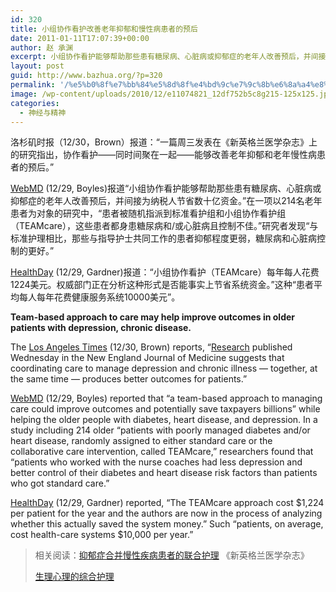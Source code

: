 ```yaml
---
id: 320
title: 小组协作看护改善老年抑郁和慢性病患者的预后
date: 2011-01-11T17:07:39+00:00
author: 赵 承渊
excerpt: 小组协作看护能够帮助那些患有糖尿病、心脏病或抑郁症的老年人改善预后，并间接为纳税人节省数十亿资金。
layout: post
guid: http://www.bazhua.org/?p=320
permalink: '/%e5%b0%8f%e7%bb%84%e5%8d%8f%e4%bd%9c%e7%9c%8b%e6%8a%a4%e8%83%bd%e5%a4%9f%e6%94%b9%e5%96%84%e8%80%81%e5%b9%b4%e6%8a%91%e9%83%81%e5%92%8c%e8%80%81%e5%b9%b4%e6%85%a2%e6%80%a7%e7%97%85%e6%82%a3%e8%80%85/'
image: /wp-content/uploads/2010/12/e11074821_12df752b5c8g215-125x125.jpg
categories:
  - 神经与精神
---
```

洛杉矶时报（12/30，Brown）报道：“一篇周三发表在《新英格兰医学杂志》上的研究指出，协作看护——同时间聚在一起——能够改善老年抑郁和老年慢性病患者的预后。”

<a href="http://mailview.custombriefings.com/mailview.aspx?m=2010123001ama&r=1788287-3656&l=029-f6a&t=c" target="_blank">WebMD</a> (12/29, Boyles)报道“小组协作看护能够帮助那些患有糖尿病、心脏病或抑郁症的老年人改善预后，并间接为纳税人节省数十亿资金。”在一项以214名老年患者为对象的研究中，“患者被随机指派到标准看护组和小组协作看护组（TEAMcare），这些患者都身患糖尿病和/或心脏病且控制不佳。”研究者发现“与标准护理相比，那些与指导护士共同工作的患者抑郁程度更弱，糖尿病和心脏病控制的更好。”

<a href="http://mailview.custombriefings.com/mailview.aspx?m=2010123001ama&r=1788287-3656&l=02a-24f&t=c" target="_blank">HealthDay</a> (12/29, Gardner)报道：“小组协作看护（TEAMcare）每年每人花费1224美元。权威部门正在分析这种形式是否能事实上节省系统资金。”这种“患者平均每人每年花费健康服务系统10000美元”。

**Team-based approach to care may help improve outcomes in older patients with depression, chronic disease.**

The <a href="http://mailview.custombriefings.com/mailview.aspx?m=2010123001ama&r=1788287-3656&l=027-d13&t=c" target="_blank">Los Angeles Times</a> (12/30, Brown) reports, &#8220;<a href="http://mailview.custombriefings.com/mailview.aspx?m=2010123001ama&r=1788287-3656&l=028-3e8&t=c" target="_blank">Research</a> published Wednesday in the New England Journal of Medicine suggests that coordinating care to manage depression and chronic illness &#8212; together, at the same time &#8212; produces better outcomes for patients.&#8221;

<a href="http://mailview.custombriefings.com/mailview.aspx?m=2010123001ama&r=1788287-3656&l=029-f6a&t=c" target="_blank">WebMD</a> (12/29, Boyles) reported that &#8220;a team-based approach to managing care could improve outcomes and potentially save taxpayers billions&#8221; while helping the older people with diabetes, heart disease, and depression. In a study including 214 older &#8220;patients with poorly managed diabetes and/or heart disease, randomly assigned to either standard care or the collaborative care intervention, called TEAMcare,&#8221; researchers found that &#8220;patients who worked with the nurse coaches had less depression and better control of their diabetes and heart disease risk factors than patients who got standard care.&#8221;

<a href="http://mailview.custombriefings.com/mailview.aspx?m=2010123001ama&r=1788287-3656&l=02a-24f&t=c" target="_blank">HealthDay</a> (12/29, Gardner) reported, &#8220;The TEAMcare approach cost $1,224 per patient for the year and the authors are now in the process of analyzing whether this actually saved the system money.&#8221; Such &#8220;patients, on average, cost health-care systems $10,000 per year.&#8221;

> 相关阅读：<a href="http://www.nejm.org/doi/full/10.1056/NEJMoa1003955" target="_self">抑郁症合并慢性疾病患者的联合护理</a> 《新英格兰医学杂志》
> 
> <a href="http://www.bazhua.org/archives/342" target="_self">生理心理的综合护理</a>
